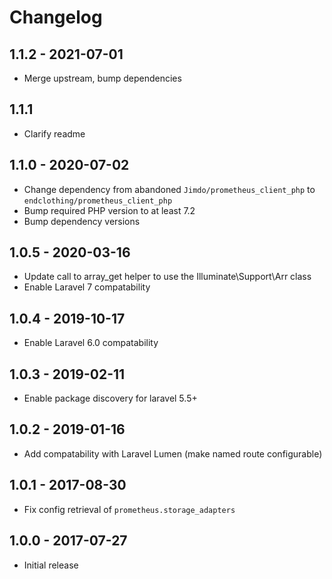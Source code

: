 # Changelog

## 1.1.2 - 2021-07-01

* Merge upstream, bump dependencies

## 1.1.1

* Clarify readme

## 1.1.0 - 2020-07-02

* Change dependency from abandoned `Jimdo/prometheus_client_php` to `endclothing/prometheus_client_php`
* Bump required PHP version to at least 7.2
* Bump dependency versions

## 1.0.5 - 2020-03-16

* Update call to array_get helper to use the Illuminate\Support\Arr class
* Enable Laravel 7 compatability

## 1.0.4 - 2019-10-17

* Enable Laravel 6.0 compatability

## 1.0.3 - 2019-02-11

* Enable package discovery for laravel 5.5+ 

## 1.0.2 - 2019-01-16

* Add compatability with Laravel Lumen (make named route configurable)

## 1.0.1 - 2017-08-30

* Fix config retrieval of `prometheus.storage_adapters`

## 1.0.0 - 2017-07-27

* Initial release
